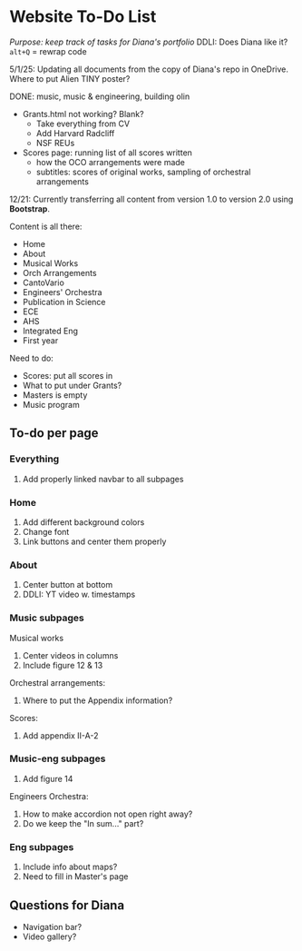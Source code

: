 # Website To-Do List
*Purpose: keep track of tasks for Diana's portfolio*
DDLI: Does Diana like it?
`alt+Q` = rewrap code

5/1/25: Updating all documents from the copy of Diana's repo in OneDrive.
Where to put Alien TINY poster?

DONE: music, music & engineering, building olin 
- Grants.html not working? Blank?
    - Take everything from CV
    - Add Harvard Radcliff
    - NSF REUs
- Scores page: running list of all scores written
    - how the OCO arrangements were made 
    - subtitles: scores of original works, sampling of orchestral arrangements

12/21: Currently transferring all content from version 1.0 to version 2.0 using **Bootstrap**. 

Content is all there:
- Home
- About
- Musical Works
- Orch Arrangements
- CantoVario
- Engineers' Orchestra
- Publication in Science
- ECE
- AHS
- Integrated Eng
- First year

Need to do:
- Scores: put all scores in
- What to put under Grants?
- Masters is empty
- Music program

## To-do per page
### **Everything**
1. Add properly linked navbar to all subpages

### Home
1. Add different background colors
2. Change font
3. Link buttons and center them properly

### About
1. Center button at bottom
2. DDLI: YT video w. timestamps

### Music subpages
Musical works
1. Center videos in columns
2. Include figure 12 & 13

Orchestral arrangements:
1. Where to put the Appendix information?

Scores: 
1. Add appendix II-A-2

### Music-eng subpages
1. Add figure 14

Engineers Orchestra:
1. How to make accordion not open right away?
2. Do we keep the "In sum..." part?

### Eng subpages
1. Include info about maps?
2. Need to fill in Master's page

## Questions for Diana
- Navigation bar?
- Video gallery?
